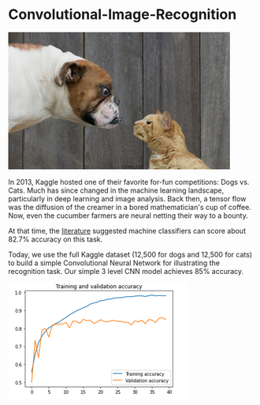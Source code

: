 # Convolutional-Image-Recognition


![Figure](woof_meow.jpg)

In 2013, Kaggle hosted one of their favorite for-fun competitions:  Dogs vs. Cats. 
Much has since changed in the machine learning landscape, particularly in deep learning and image analysis. 
Back then, a tensor flow was the diffusion of the creamer in a bored mathematician's cup of coffee. 
Now, even the cucumber farmers are neural netting their way to a bounty.

At that time, the [literature](http://xenon.stanford.edu/~pgolle/papers/dogcat.pdf) suggested machine classifiers can score about 82.7% accuracy on this task.

Today, we use the full Kaggle dataset (12,500 for dogs and 12,500 for cats)
to build a simple Convolutional Neural Network for illustrating the recognition task.
Our simple 3 level CNN model achieves 85% accuracy.

![Figure](SimpleCNN-performance.png)
